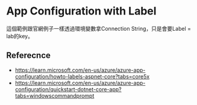 # App Configuration with Label

這個範例跟官網例子一樣透過環境變數拿Connection String，只是會要Label = lab的key。

## Referecnce

* https://learn.microsoft.com/en-us/azure/azure-app-configuration/howto-labels-aspnet-core?tabs=core5x
* https://learn.microsoft.com/en-us/azure/azure-app-configuration/quickstart-dotnet-core-app?tabs=windowscommandprompt


